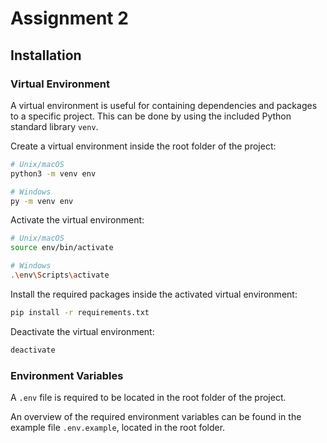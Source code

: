# Assignment 2

## Installation

### Virtual Environment

A virtual environment is useful for containing dependencies and packages to a specific project. This can be done by using the included Python standard library `venv`.

Create a virtual environment inside the root folder of the project:

```bash
# Unix/macOS
python3 -m venv env
```

```bash
# Windows
py -m venv env
```

Activate the virtual environment:

```bash
# Unix/macOS
source env/bin/activate
```

```bash
# Windows
.\env\Scripts\activate
```

Install the required packages inside the activated virtual environment:

```bash
pip install -r requirements.txt
```

Deactivate the virtual environment:

```bash
deactivate
```

### Environment Variables

A `.env` file is required to be located in the root folder of the project.

An overview of the required environment variables can be found in the example file `.env.example`, located in the root folder.

